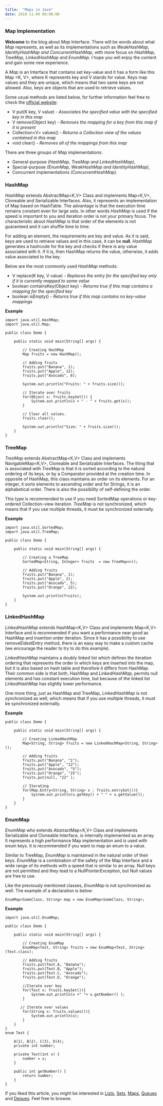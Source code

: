 ```yaml
---
title:  "Maps in Java"
date: 2018-11-09 00:00:00
---
```


### <a href="#map-implementation" name="map-implementation"><i class="fa fa-link anchor" aria-hidden="true"></i></a> Map Implementation

**Welcome** to the blog about *Map* Interface. There will be words about what *Map* represents, as well as its implementations such as *WeakHashMap, IdentityHashMap and ConcurrentHashMap*, with more focus on *HashMap, TreeMap, LinkedHashMap and EnumMap*. I hope you will enjoy the content and gain some new experience.

A *Map* is an Interface that contains set key-value and it has a form like this Map <K, V>, where K represents key and V stands for value. Keys map values and they are unique, which means that two same keys are not allowed. Also, keys are objects that are used to retrieve values.

Some usual methods are listed below, for further information feel free to check the <a href="https://docs.oracle.com/javase/9/docs/api/java/util/List.html">official website</a>:
* V	put(K key, V value) - *Associates the specified value with the specified key in this map*
* V	remove(Object key) - *Removes the mapping for a key from this map if it is present*
* Collection<&#xfeff;V>	values() - *Returns a Collection view of the values contained in this map*
* void	clear() - *Removes all of the mappings from this map* 

There are three groups of *Map* implementations:
* General-purpose *(HashMap, TreeMap and LinkedHashMap)*,
* Special-purpose *(EnumMap, WeakHashMap and IdentityHashMap)*,
* Concurrent implementations *(ConcurrentHashMap)*.

### <a href="#hashMap" name="hashMap"><i class="fa fa-link anchor" aria-hidden="true"></i></a> HashMap

*HashMap* extends AbstractMap<K,V> Class and implements Map<K,V>, Cloneable and Serializable Interfaces. Also, it represents an implementation of Map based on HashTable. The advantage is that the execution time remains constant even for large sets. In other words *HashMap* is used if the speed is important to you and iteration order is not your primary focus. The characteristic about *HashMap* is that order of the elements is not guaranteed and it can shuffle time to time.

For adding an element, the requirements are key and value. As it is said, keys are used to retrieve values and in this case, it can be **null**. *HashMap* generates a hashcode for the key and checks if there is any value associated with it. If it is, then HashMap returns the value, otherwise, it adds value associated to the key.

Below are the most commonly used *HashMap* methods:
* V	replace(K key, V value) - *Replaces the entry for the specified key only if it is currently mapped to some value*
* boolean containsKey(Object key) - *Returns true if this map contains a mapping for the specified key*
* boolean isEmpty() - *Returns true if this map contains no key-value mappings*

**Example**
```
import java.util.HashMap;
import java.util.Map;

public class Demo {

    public static void main(String[] args) {

        // Creating HashMap
        Map fruits = new HashMap();

        // Adding fruits
        fruits.put("Banana", 1);
        fruits.put("Apple", 12);
        fruits.put("Avocado", 8);

        System.out.println("Fruits: " + fruits.size());

        // Iterate over fruits
        for(Object x: fruits.keySet()) {
            System.out.println(x + " - " + fruits.get(x));
        }    

        // Clear all values.
        fruits.clear();

        System.out.println("Size: " + fruits.size());
    }
}
```
### <a href="#treeMap" name="hashMap"><i class="fa fa-link anchor" aria-hidden="true"></i></a> TreeMap

*TreeMap* extends AbstractMap<K,V> Class and implements NavigableMap<K,V>, Cloneable and Serializable Interfaces. The thing that is associated with *TreeMap* is that it is sorted according to the natural ordering of its keys, or by a Comparator provided at the creation time. In opposite of HashMap, this class maintains an order on its elements. For an integer, it sorts elements to ascending order and for Strings, it is an alphabetical order. There is also the possibility of self-defining the order.

This type is recommended to use if you need SortedMap operations or key-ordered Collection-view iteration. *TreeMap* is not synchronized, which means that if you use multiple threads, it must be synchronized externally.

**Example**
```
import java.util.SortedMap;
import java.util.TreeMap;

public class Demo {

    public static void main(String[] args) {
    
        // Creating a TreeMap
        SortedMap<String, Integer> fruits  = new TreeMap<>();

        // Adding fruits
        fruits.put("Banana", 1);
        fruits.put("Apple", 2);
        fruits.put("Avocado", 5);
        fruits.put("Orange", 22);

        System.out.println(fruits);
    }
}
```

### <a href="#linkedHashMap" name="linkedHashMap"><i class="fa fa-link anchor" aria-hidden="true"></i></a> LinkedHashMap

*LinkedHashMap* extends HashMap<K,V> Class and implements Map<K,V> Interface and is recommended if you want a performance near good as HashMap and insertion order iteration. Since it has a possibility to use removeEldestEntry method, there is an easy way to make a custom cache (we encourage the reader to try to do this example).

*LinkedHashMap* maintains a doubly linked list which defines the iteration ordering that represents the order in which keys are inserted into the map, but it is also based on hash table and therefore it differs from HashMap. Their common side is that both, HashMap and *LinkedHashMap*, permits null elements and has constant execution time, but because of the linked list *LinkedHashMap* has slightly lower performance.

One more thing, just as HashMap and TreeMap, *LinkedHashMap* is not synchronized as well, which means that if you use multiple threads, it must be synchronized externally.

**Example**
```
public class Demo {

    public static void main(String[] args) {
    
        // Creating LinkedHashMap
        Map<String, String> fruits = new LinkedHashMap<String, String>();
        
        // Adding fruits
        fruits.put("Banana", "1");
        fruits.put("Apple", "12");
        fruits.put("Avocado", "5");
        fruits.put("Orange", "25");
        fruits.put(null, "22" );
        
        // Iterating
        for(Map.Entry<String, String> x : fruits.entrySet()){
            System.out.println(x.getKey() + " " + x.getValue());
        }
    }
}
```

### <a href="#enumMap" name="enumMap"><i class="fa fa-link anchor" aria-hidden="true"></i></a> EnumMap

*EnumMap* who extends AbstractMap<K,V> Class and implements Serializable and Cloneable Interface, is internally implemented as an array. It represents a high performance Map implementation and is used with enum keys. It is recommended if you want to map an enum to a value.

Similar to TreeMap, *EnumMap* is maintained in the natural order of their keys. *EnumMap* is a combination of the safety of the Map Interface and a wide range of its methods with a speed that is similar to an array. Null keys are not permitted and they lead to a NullPointerException, but Null values are free to use.

Like the previously mentioned classes, *EnumMap* is not synchronized as well. The example of a declaration is below:
```
EnumMap<SomeClass, String> map = new EnumMap<SomeClass, String>;
```
**Example**
```
import java.util.EnumMap;

public class Demo {

    public static void main(String[] args) {
        
        // Creating EnumMap
        EnumMap<Test, String> fruits = new EnumMap<Test, String>(Test.class);
        
        // Adding fruits
        fruits.put(Test.A, "Banana");
        fruits.put(Test.B, "Apple");
        fruits.put(Test.C, "Avocado");
        fruits.put(Test.D, "Orange");
        
        //Iterate over key
        for(Test x: fruits.keySet()){
            System.out.println(x +" "+ x.getNumber() );
        }
        
       // Iterate over values
        for(String x: fruits.values()){
            System.out.println(x);
        }
    }
}
enum Test {

    A(1), B(2), C(3), D(4);
    private int number;
    
    private Test(int x) {
        number = x;
    }
    
    public int getNumber() {
        return number;
    }
}
```

If you liked this article, you might be interested in <a href="https://programiranjepro.github.io/ivanursul/articles/java/lists">Lists</a>, <a href="https://programiranjepro.github.io/ivanursul/articles/java/sets">Sets</a>, <a href="https://programiranjepro.github.io/ivanursul/articles/java/maps">Maps</a>, <a href="https://programiranjepro.github.io/ivanursul/articles/java/queues">Queues</a> and <a href="https://programiranjepro.github.io/ivanursul/articles/java/deques">Deques</a>. Feel free to browse.
